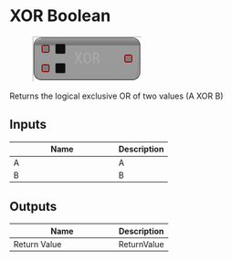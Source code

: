 # XOR Boolean

<div align="left" data-full-width="false">

<figure><img src="xor_boolean.png" alt=""><figcaption></figcaption></figure>

</div>

Returns the logical exclusive OR of two values (A XOR B)

## Inputs

<table>
<thead><tr><th width="170">Name</th><th>Description</th></tr></thead>
<tbody>
<tr><td>A</td><td>A</td></tr>
<tr><td>B</td><td>B</td></tr>
</tbody>
</table>

## Outputs

<table>
<thead><tr><th width="170">Name</th><th>Description</th></tr></thead>
<tbody>
<tr><td>Return Value</td><td>ReturnValue</td></tr>
</tbody>
</table>